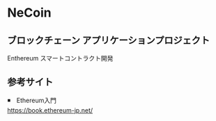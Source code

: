 # NeCoin
## ブロックチェーン アプリケーションプロジェクト 
Enthereum スマートコントラクト開発

## 参考サイト
◾️　Ethereum入門  
https://book.ethereum-jp.net/
